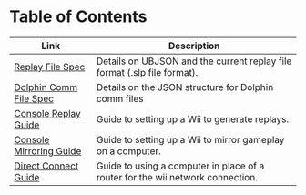 # Table of Contents

| Link | Description |
| ---- | ----------- |
| [Replay File Spec](https://github.com/project-slippi/slippi-wiki/blob/master/SPEC.md) | Details on UBJSON and the current replay file format (.slp file format). |
| [Dolphin Comm File Spec](https://github.com/project-slippi/slippi-wiki/blob/master/COMM_SPEC.md) | Details on the JSON structure for Dolphin comm files |
| [Console Replay Guide](https://github.com/project-slippi/slippi-wiki/blob/master/CONSOLE_REPLAYS.md) | Guide to setting up a Wii to generate replays. |
| [Console Mirroring Guide](https://github.com/project-slippi/slippi-wiki/blob/master/CONSOLE_MIRRORING.md) | Guide to setting up a Wii to mirror gameplay on a computer. |
| [Direct Connect Guide](https://github.com/project-slippi/slippi-wiki/blob/master/DIRECT_CONNECT.md) | Guide to using a computer in place of a router for the wii network connection. |
